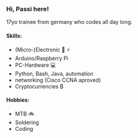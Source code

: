 ### Hi, Passi here!
17yo trainee from germany who codes all day long.

#### Skills:
- (Micro-)Electronic :electric_plug: :zap:
- Arduino/Raspberry Pi
- PC-Hardware :computer:
- Python, Bash, Java, automation 
- networking (Cisco CCNA aproved)
- Cryptocurrencies ₿

#### Hobbies:
- MTB :bike:
- Soldering
- Coding
